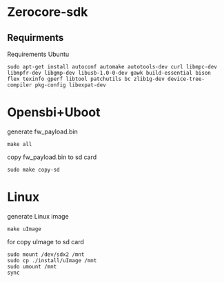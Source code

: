 # Zerocore-sdk

## Requirments
Requirements Ubuntu
```
sudo apt-get install autoconf automake autotools-dev curl libmpc-dev libmpfr-dev libgmp-dev libusb-1.0-0-dev gawk build-essential bison flex texinfo gperf libtool patchutils bc zlib1g-dev device-tree-compiler pkg-config libexpat-dev
```

# Opensbi+Uboot
generate fw_payload.bin
```
make all
```
copy fw_payload.bin to sd card
```
sudo make copy-sd
```

# Linux
generate Linux image
```
make uImage
```
for copy uImage to sd card
```
sudo mount /dev/sdx2 /mnt
sudo cp ./install/uImage /mnt
sudo umount /mnt
sync
```

